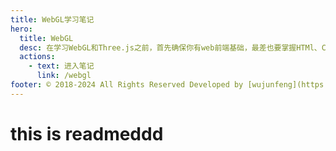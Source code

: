 ```yaml
---
title: WebGL学习笔记
hero:
  title: WebGL
  desc: 在学习WebGL和Three.js之前，首先确保你有web前端基础，最差也要掌握HTMl、CSS、JavaScript(含es6)，对nodejs也要有一定的了解，主要是搭建开发环境也离不开nodejs，如果你没有相关基础请提前学习。
  actions:
    - text: 进入笔记
      link: /webgl
footer: © 2018-2024 All Rights Reserved Developed by [wujunfeng](https://www.junfengshow.com)
---
```


# this is readmeddd
